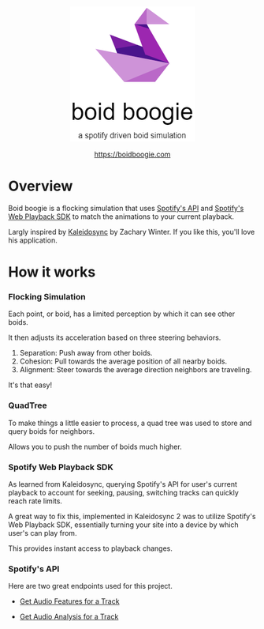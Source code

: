<p align="center">
  <img src="https://raw.githubusercontent.com/andyruwruw/boid-boogie/master/documentation/logo.PNG">
</p>

<p align="center">
<a href="https://boidboogie.com">https://boidboogie.com</a>
</p>

# Overview

Boid boogie is a flocking simulation that uses [Spotify's API](https://developer.spotify.com/documentation/web-api/) and [Spotify's Web Playback SDK](https://developer.spotify.com/documentation/web-playback-sdk/) to match the animations to your current playback.

Largly inspired by [Kaleidosync](https://www.kaleidosync.com/visualizer) by Zachary Winter. If you like this, you'll love his application.

# How it works

### Flocking Simulation

Each point, or boid, has a limited perception by which it can see other boids.

It then adjusts its acceleration based on three steering behaviors. 

1. Separation: Push away from other boids.
2. Cohesion: Pull towards the average position of all nearby boids.
3. Alignment: Steer towards the average direction neighbors are traveling.

It's that easy!

### QuadTree

To make things a little easier to process, a quad tree was used to store and query boids for neighbors.

Allows you to push the number of boids much higher.

### Spotify Web Playback SDK

As learned from Kaleidosync, querying Spotify's API for user's current playback to account for seeking, pausing, switching tracks can quickly reach rate limits.

A great way to fix this, implemented in Kaleidosync 2 was to utilize Spotify's Web Playback SDK, essentially turning your site into a device by which user's can play from.

This provides instant access to playback changes.

### Spotify's API

Here are two great endpoints used for this project.

- [Get Audio Features for a Track](https://developer.spotify.com/documentation/web-api/reference/tracks/get-audio-features/)

- [Get Audio Analysis for a Track](https://developer.spotify.com/documentation/web-api/reference/tracks/get-audio-analysis/)


